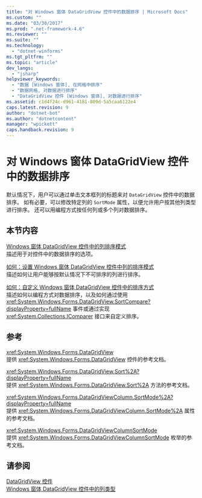 ```yaml
---
title: "对 Windows 窗体 DataGridView 控件中的数据排序 | Microsoft Docs"
ms.custom: ""
ms.date: "03/30/2017"
ms.prod: ".net-framework-4.6"
ms.reviewer: ""
ms.suite: ""
ms.technology: 
  - "dotnet-winforms"
ms.tgt_pltfrm: ""
ms.topic: "article"
dev_langs: 
  - "jsharp"
helpviewer_keywords: 
  - "数据 [Windows 窗体], 在网格中排序"
  - "数据网格, 对数据进行排序"
  - "DataGridView 控件 [Windows 窗体], 对数据进行排序"
ms.assetid: c1d4f24c-d961-4181-809d-5a5caa6122e4
caps.latest.revision: 9
author: "dotnet-bot"
ms.author: "dotnetcontent"
manager: "wpickett"
caps.handback.revision: 9
---
```

# 对 Windows 窗体 DataGridView 控件中的数据排序
默认情况下，用户可以通过单击文本框列的标题来对 `DataGridView` 控件中的数据排序。  如有必要，可以修改特定列的 `SortMode` 属性，以便允许用户按其他列类型进行排序。  还可以用编程方式按任何列或多个列对数据排序。  
  
## 本节内容  
 [Windows 窗体 DataGridView 控件中的列排序模式](../../../../docs/framework/winforms/controls/column-sort-modes-in-the-windows-forms-datagridview-control.md)  
 描述用于对控件中的数据排序的选项。  
  
 [如何：设置 Windows 窗体 DataGridView 控件中列的排序模式](../../../../docs/framework/winforms/controls/set-the-sort-modes-for-columns-wf-datagridview-control.md)  
 描述如何让用户能够按默认情况下不可排序的列进行排序。  
  
 [如何：自定义 Windows 窗体 DataGridView 控件中的排序方式](../../../../docs/framework/winforms/controls/how-to-customize-sorting-in-the-windows-forms-datagridview-control.md)  
 描述如何以编程方式对数据排序，以及如何通过使用 <xref:System.Windows.Forms.DataGridView.SortCompare?displayProperty=fullName> 事件或通过实现 <xref:System.Collections.IComparer> 接口来自定义排序。  
  
## 参考  
 <xref:System.Windows.Forms.DataGridView>  
 提供 <xref:System.Windows.Forms.DataGridView> 控件的参考文档。  
  
 <xref:System.Windows.Forms.DataGridView.Sort%2A?displayProperty=fullName>  
 提供 <xref:System.Windows.Forms.DataGridView.Sort%2A> 方法的参考文档。  
  
 <xref:System.Windows.Forms.DataGridViewColumn.SortMode%2A?displayProperty=fullName>  
 提供 <xref:System.Windows.Forms.DataGridViewColumn.SortMode%2A> 属性的参考文档。  
  
 <xref:System.Windows.Forms.DataGridViewColumnSortMode>  
 提供 <xref:System.Windows.Forms.DataGridViewColumnSortMode> 枚举的参考文档。  
  
## 请参阅  
 [DataGridView 控件](../../../../docs/framework/winforms/controls/datagridview-control-windows-forms.md)   
 [Windows 窗体 DataGridView 控件中的列类型](../../../../docs/framework/winforms/controls/column-types-in-the-windows-forms-datagridview-control.md)